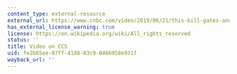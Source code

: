 ```yaml
---
content_type: external-resource
external_url: https://www.cnbc.com/video/2019/06/21/this-bill-gates-and-big-oil-backed-company-sucks-co2-out-of-the-air.html
has_external_license_warning: true
license: https://en.wikipedia.org/wiki/All_rights_reserved
status: ''
title: Video on CCS
uid: fe2b65ee-07ff-41d8-83c9-0466958e931f
wayback_url: ''
---
```

